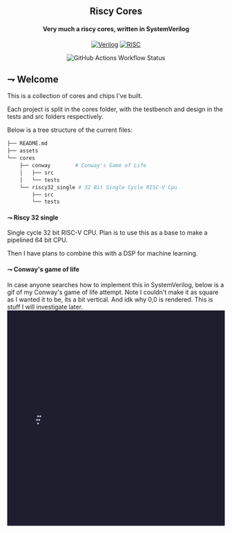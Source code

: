 <div align="center">

## Riscy Cores
#### Very much a riscy cores, written in SystemVerilog

[![Verilog](https://img.shields.io/badge/SystemVerilog-00599C.svg?style=for-the-badge&logoColor=white&logo=ieee)]()
[![RISC](https://img.shields.io/badge/risc--v-283272.svg?style=for-the-badge&logoColor=white&logo=riscv)]()

![GitHub Actions Workflow Status](https://img.shields.io/github/actions/workflow/status/21st-centuryman/riscy_cores/main.yaml?branch=main&style=for-the-badge&logo=github&logoColor=white&label=TestBenches&labelColor=black)
</div>


## ⇁  Welcome
This is a collection of cores and chips I've built.

Each project is split in the cores folder, with the testbench and design in the tests and src folders respectively.

Below is a tree structure of the current files:
```bash
├── README.md
├── assets
└── cores
    ├── conway        # Conway's Game of Life
    │   ├── src
    │   └── tests
    └── riscy32_single # 32 Bit Single Cycle RISC-V Cpu
        ├── src
        └── tests

```

#### ⇁  Riscy 32 single
Single cycle 32 bit RISC-V CPU. Plan is to use this as a base to make a pipelined 64 bit CPU. 

Then I have plans to combine this with a DSP for machine learning.


#### ⇁  Conway's game of life
In case anyone searches how to implement this in SystemVerilog, below is a gif of my Conway's game of life attempt.
Note I couldn't make it as square as I wanted it to be, its a bit vertical. And idk why 0,0 is rendered. This is stuff I will investigate later.
![Conway](./assets/conway.gif)
